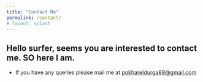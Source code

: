 ```yaml
---
title: "Contact Me"
permalink: /contact/
# layout: splash
---
```

## Hello surfer, seems you are interested to contact me. SO here I am.
* If you have any queries please mail me at [pokhareldurga88@gmail.com](mailto:pokhareldurga88@gmail.com)
